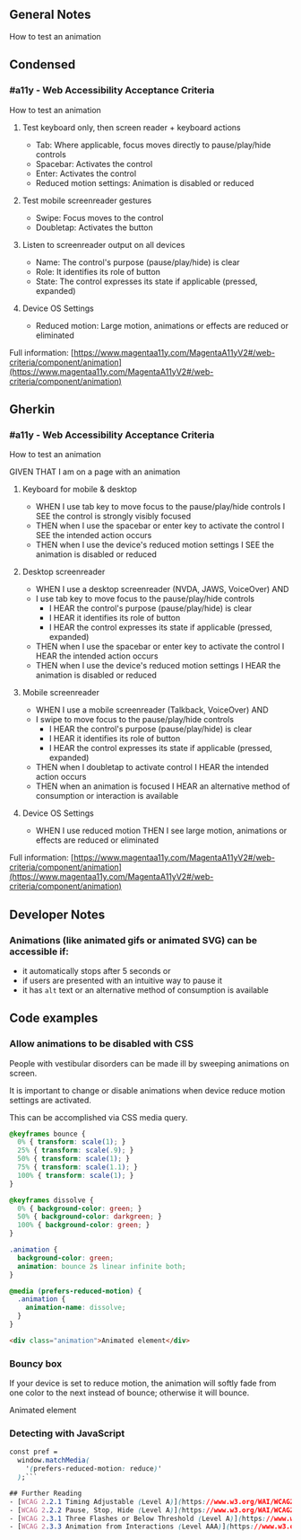 ## General Notes

How to test an animation

## Condensed

### #a11y - Web Accessibility Acceptance Criteria

How to test an animation

1. Test keyboard only, then screen reader + keyboard actions

   - Tab: Where applicable, focus moves directly to pause/play/hide controls
   - Spacebar: Activates the control
   - Enter: Activates the control
   - Reduced motion settings: Animation is disabled or reduced

2. Test mobile screenreader gestures

   - Swipe: Focus moves to the control
   - Doubletap: Activates the button

3. Listen to screenreader output on all devices

   - Name: The control's purpose (pause/play/hide) is clear
   - Role: It identifies its role of button
   - State: The control expresses its state if applicable (pressed, expanded)

4. Device OS Settings
   - Reduced motion: Large motion, animations or effects are reduced or eliminated

Full information: [https://www.magentaa11y.com/MagentaA11yV2#/web-criteria/component/animation](https://www.magentaa11y.com/MagentaA11yV2#/web-criteria/component/animation)

## Gherkin

### #a11y - Web Accessibility Acceptance Criteria

How to test an animation

GIVEN THAT I am on a page with an animation

1. Keyboard for mobile & desktop

   - WHEN I use tab key to move focus to the pause/play/hide controls I SEE the control is strongly visibly focused
   - THEN when I use the spacebar or enter key to activate the control I SEE the intended action occurs
   - THEN when I use the device's reduced motion settings I SEE the animation is disabled or reduced

2. Desktop screenreader

   - WHEN I use a desktop screenreader (NVDA, JAWS, VoiceOver) AND 
   - I use tab key to move focus to the pause/play/hide controls
      - I HEAR the control's purpose (pause/play/hide) is clear
      - I HEAR it identifies its role of button
      - I HEAR the control expresses its state if applicable (pressed, expanded)
   - THEN when I use the spacebar or enter key to activate the control I HEAR the intended action occurs
   - THEN when I use the device's reduced motion settings I HEAR the animation is disabled or reduced

3. Mobile screenreader

   - WHEN I use a mobile screenreader (Talkback, VoiceOver) AND
   - I swipe to move focus to the pause/play/hide controls
      - I HEAR the control's purpose (pause/play/hide) is clear
      - I HEAR it identifies its role of button
      - I HEAR the control expresses its state if applicable (pressed, expanded)
   - THEN when I doubletap to activate control I HEAR the intended action occurs
   - THEN when an animation is focused I HEAR an alternative method of consumption or interaction is available

4. Device OS Settings

   - WHEN I use reduced motion THEN I see large motion, animations or effects are reduced or eliminated

Full information: [https://www.magentaa11y.com/MagentaA11yV2#/web-criteria/component/animation](https://www.magentaa11y.com/MagentaA11yV2#/web-criteria/component/animation)

## Developer Notes

### Animations (like animated gifs or animated SVG) can be accessible if:
- it automatically stops after 5 seconds or 
- if users are presented with an intuitive way to pause it
- it has `alt` text or an alternative method of consumption is available

## Code examples

### Allow animations to be disabled with CSS

People with vestibular disorders can be made ill by sweeping animations on screen.

It is important to change or disable animations when device reduce motion settings are activated.

This can be accomplished via CSS media query.

<!-- TODO: the colors displaying CSS code snippet is rough on the eyes -->

```CSS
@keyframes bounce {
  0% { transform: scale(1); }
  25% { transform: scale(.9); }
  50% { transform: scale(1); }
  75% { transform: scale(1.1); }
  100% { transform: scale(1); }
}

@keyframes dissolve {
  0% { background-color: green; }
  50% { background-color: darkgreen; }
  100% { background-color: green; }
}

.animation {
  background-color: green;
  animation: bounce 2s linear infinite both;
}

@media (prefers-reduced-motion) {
  .animation {
    animation-name: dissolve;
  }
}
```

```html
<div class="animation">Animated element</div>
```

<!-- TODO: the below bouncy box should do what our example demo suggests -->

### Bouncy box
If your device is set to reduce motion, the animation will softly fade from one color to the next instead of bounce; otherwise it will bounce.

<example>
<div class="animation">Animated element</div>
</example>

### Detecting with JavaScript
```css
const pref = 
  window.matchMedia(
    '(prefers-reduced-motion: reduce)'
  );```

## Further Reading
- [WCAG 2.2.1 Timing Adjustable (Level A)](https://www.w3.org/WAI/WCAG22/Understanding/timing-adjustable)
- [WCAG 2.2.2 Pause, Stop, Hide (Level A)](https://www.w3.org/WAI/WCAG22/Understanding/pause-stop-hide.html)
- [WCAG 2.3.1 Three Flashes or Below Threshold (Level A)](https://www.w3.org/WAI/WCAG22/Understanding/three-flashes-or-below-threshold)
- [WCAG 2.3.3 Animation from Interactions (Level AAA)](https://www.w3.org/WAI/WCAG22/Understanding/animation-from-interactions.html)
